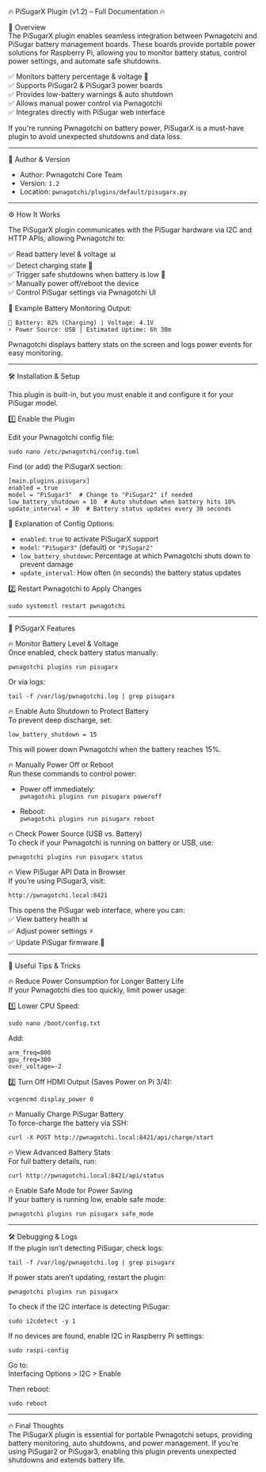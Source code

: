 🔥 PiSugarX Plugin (v1.2) – Full Documentation 🔥  

📌 Overview  
The PiSugarX plugin enables seamless integration between Pwnagotchi and PiSugar battery management boards. These boards provide portable power solutions for Raspberry Pi, allowing you to monitor battery status, control power settings, and automate safe shutdowns.  

✅ Monitors battery percentage & voltage 🔋  
✅ Supports PiSugar2 & PiSugar3 power boards  
✅ Provides low-battery warnings & auto shutdown  
✅ Allows manual power control via Pwnagotchi  
✅ Integrates directly with PiSugar web interface  

If you're running Pwnagotchi on battery power, PiSugarX is a must-have plugin to avoid unexpected shutdowns and data loss.  

---

👤 Author & Version  
- Author: Pwnagotchi Core Team  
- Version: `1.2`  
- Location: `pwnagotchi/plugins/default/pisugarx.py`  

---

⚙️ How It Works  

The PiSugarX plugin communicates with the PiSugar hardware via I2C and HTTP APIs, allowing Pwnagotchi to:  

✅ Read battery level & voltage 📊  
✅ Detect charging state 🔌  
✅ Trigger safe shutdowns when battery is low 🚨  
✅ Manually power off/reboot the device  
✅ Control PiSugar settings via Pwnagotchi UI  

📌 Example Battery Monitoring Output:  

	🔋 Battery: 82% (Charging) | Voltage: 4.1V
	⚡ Power Source: USB | Estimated Uptime: 6h 30m


Pwnagotchi displays battery stats on the screen and logs power events for easy monitoring.  

---

🛠️ Installation & Setup  

This plugin is built-in, but you must enable it and configure it for your PiSugar model.  

1️⃣ Enable the Plugin  

Edit your Pwnagotchi config file:  

	sudo nano /etc/pwnagotchi/config.toml  


Find (or add) the PiSugarX section:  

	[main.plugins.pisugarx]
	enabled = true
	model = "PiSugar3"  # Change to "PiSugar2" if needed  
	low_battery_shutdown = 10  # Auto shutdown when battery hits 10%  
	update_interval = 30  # Battery status updates every 30 seconds  


📌 Explanation of Config Options:  

- `enabled`: `true` to activate PiSugarX support  
- `model`: `"PiSugar3"` (default) or `"PiSugar2"`  
- `low_battery_shutdown`: Percentage at which Pwnagotchi shuts down to prevent damage  
- `update_interval`: How often (in seconds) the battery status updates  

2️⃣ Restart Pwnagotchi to Apply Changes  

	sudo systemctl restart pwnagotchi  

---

📂 PiSugarX Features  

🔥 Monitor Battery Level & Voltage  
Once enabled, check battery status manually:  

	pwnagotchi plugins run pisugarx  

Or via logs:  

	tail -f /var/log/pwnagotchi.log | grep pisugarx  

🔥 Enable Auto Shutdown to Protect Battery  
To prevent deep discharge, set:  

	low_battery_shutdown = 15  

This will power down Pwnagotchi when the battery reaches 15%.  

🔥 Manually Power Off or Reboot  
Run these commands to control power:  

- Power off immediately:  
	`pwnagotchi plugins run pisugarx poweroff`  

- Reboot:  
	`pwnagotchi plugins run pisugarx reboot`  

🔥 Check Power Source (USB vs. Battery)  
To check if your Pwnagotchi is running on battery or USB, use:  

	pwnagotchi plugins run pisugarx status  

🔥 View PiSugar API Data in Browser  
If you’re using PiSugar3, visit:  

	http://pwnagotchi.local:8421  

This opens the PiSugar web interface, where you can:  
✅ View battery health 📊  
✅ Adjust power settings ⚡  
✅ Update PiSugar firmware 🔄  

---

🚀 Useful Tips & Tricks  

🔥 Reduce Power Consumption for Longer Battery Life  
If your Pwnagotchi dies too quickly, limit power usage:  

1️⃣ Lower CPU Speed:  

	sudo nano /boot/config.txt  

Add:  

	arm_freq=800  
	gpu_freq=300  
	over_voltage=-2  

2️⃣ Turn Off HDMI Output (Saves Power on Pi 3/4):  

	vcgencmd display_power 0  

🔥 Manually Charge PiSugar Battery  
To force-charge the battery via SSH:  

	curl -X POST http://pwnagotchi.local:8421/api/charge/start  

🔥 View Advanced Battery Stats  
For full battery details, run:  

	curl http://pwnagotchi.local:8421/api/status  

🔥 Enable Safe Mode for Power Saving  
If your battery is running low, enable safe mode:  

	pwnagotchi plugins run pisugarx safe_mode  

---

🛠️ Debugging & Logs  
If the plugin isn’t detecting PiSugar, check logs:  

	tail -f /var/log/pwnagotchi.log | grep pisugarx  

If power stats aren’t updating, restart the plugin:  

	pwnagotchi plugins run pisugarx  

To check if the I2C interface is detecting PiSugar:  

	sudo i2cdetect -y 1  

If no devices are found, enable I2C in Raspberry Pi settings:  

	sudo raspi-config  

Go to:  
Interfacing Options > I2C > Enable  

Then reboot:  

	sudo reboot  

---

🔥 Final Thoughts  
The PiSugarX plugin is essential for portable Pwnagotchi setups, providing battery monitoring, auto shutdowns, and power management. If you’re using PiSugar2 or PiSugar3, enabling this plugin prevents unexpected shutdowns and extends battery life.  
